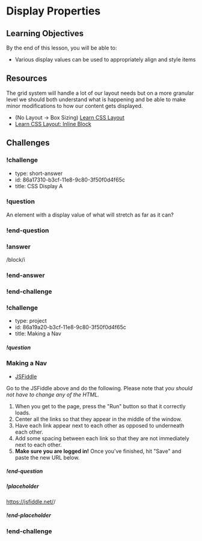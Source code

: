# Display Properties

## Learning Objectives

By the end of this lesson, you will be able to:

* Various display values can be used to appropriately align and style items

## Resources

The grid system will handle a lot of our layout needs but on a more granular level we should both understand what is happening and be able to make minor modifications to how our content gets displayed.

* (No Layout -> Box Sizing) [Learn CSS Layout](http://learnlayout.com/no-layout.html)
* [Learn CSS Layout: Inline Block](http://learnlayout.com/inline-block.html)

## Challenges

<!-- Question -->

### !challenge

* type: short-answer
* id: 86a17310-b3cf-11e8-9c80-3f50f0d4f65c
* title: CSS Display A

### !question

An element with a display value of what will stretch as far as it can?

### !end-question

### !answer

/block/i

### !end-answer

### !end-challenge

<!-- Question -->

### !challenge

* type: project
* id: 86a19a20-b3cf-11e8-9c80-3f50f0d4f65c
* title: Making a Nav

##### !question

### Making a Nav

* [JSFiddle](https://jsfiddle.net/gh/get/library/pure/gSchool/g67_fiddles/tree/master/css-display)

Go to the JSFiddle above and do the following. Please note that _you should not have to change any of the HTML._

1. When you get to the page, press the "Run" button so that it correctly loads.
1. Center all the links so that they appear in the middle of the window.
1. Have each link appear next to each other as opposed to underneath each other.
1. Add some spacing between each link so that they are not immediately next to each other.
1. **Make sure you are logged in!** Once you've finished, hit "Save" and paste the new URL below.

##### !end-question

##### !placeholder

https://jsfiddle.net/<username>/<fiddle-id>

##### !end-placeholder

### !end-challenge
